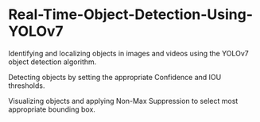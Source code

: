 # Real-Time-Object-Detection-Using-YOLOv7
Identifying and localizing objects in images and videos using the YOLOv7 object detection algorithm.

Detecting objects by setting the appropriate Confidence and IOU thresholds.

Visualizing objects and applying Non-Max Suppression to select most appropriate bounding box.
